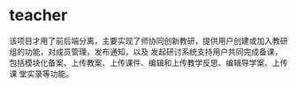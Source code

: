 # teacher

该项目才用了前后端分离，主要实现了师协同创新教研，提供用户创建或加入教研组的功能，对成员管理，发布通知，以及
发起研讨系统支持用户共同完成备课，包括模块化备案、上传教案、上传课件、编辑和上传教学反思、编辑导学案、上传课
堂实录等功能。
